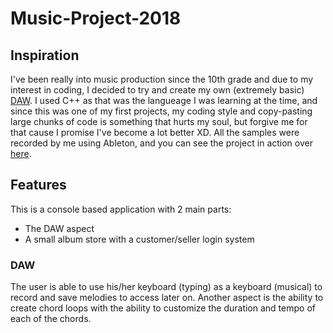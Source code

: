 # Music-Project-2018

## Inspiration
I've been really into music production since the 10th grade and due to my interest in coding, I decided to try and create my own (extremely basic) [DAW](https://en.wikipedia.org/wiki/Digital_audio_workstation). I used C++ as that was the langueage I was learning at the time, and since this was one of my first projects, my coding style and copy-pasting large chunks of code is something that hurts my soul, but forgive me for that cause I promise I've become a lot better XD. All the samples were recorded by me using Ableton, and you can see the project in action over [here](https://youtu.be/ctjeUV7gCJo).

## Features
This is a console based application with 2 main parts:
  * The DAW aspect
  * A small album store with a customer/seller login system
  
### DAW
The user is able to use his/her keyboard (typing) as a keyboard (musical) to record and save melodies to access later on.
Another aspect is the ability to create chord loops with the ability to customize the duration and tempo of each of the chords.
